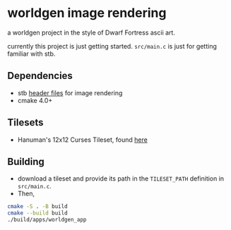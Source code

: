 # worldgen image rendering

a worldgen project in the style of Dwarf Fortress ascii art.

currently this project is just getting started. `src/main.c` is just for getting familiar with stb.

## Dependencies
- stb [header files](https://github.com/nothings/stb/tree/master) for image rendering
- cmake 4.0+

## Tilesets
- Hanuman's 12x12 Curses Tileset, found [here](https://dffd.bay12games.com/file.php?id=318)

## Building
- download a tileset and provide its path in the `TILESET_PATH` definition in
`src/main.c`.
- Then,
```sh
cmake -S . -B build
cmake --build build
./build/apps/worldgen_app
```
